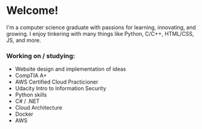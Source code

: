 # Welcome!
I'm a computer science graduate with passions for learning, innovating, and growing. I enjoy tinkering with many things like Python, C/C++, HTML/CSS, JS, and more.

### Working on / studying:
* Website design and implementation of ideas
* CompTIA A+
* AWS Certified Cloud Practicioner
* Udacity Intro to Information Security
* Python skills
* C# / .NET
* Cloud Architecture
* Docker
* AWS
